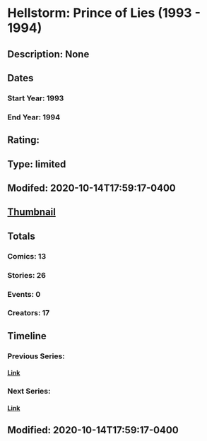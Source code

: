 # Hellstorm: Prince of Lies (1993 - 1994)
## Description: None
## Dates
### Start Year: 1993
### End Year: 1994
## Rating: 
## Type: limited
## Modifed: 2020-10-14T17:59:17-0400
## [Thumbnail](http://i.annihil.us/u/prod/marvel/i/mg/b/40/image_not_available.jpg)
## Totals
### Comics: 13
### Stories: 26
### Events: 0
### Creators: 17
## Timeline
### Previous Series: 
#### [Link]()
### Next Series: 
#### [Link]()
## Modified: 2020-10-14T17:59:17-0400